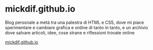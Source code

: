 # mickdif.github.io

Blog personale a metà tra una palestra di HTML e CSS, dove mi piace sperimentare e cambiare grafica e ordine di tanto in tanto, e un archivio dove salvare articoli, idee, cose strane e riflessioni trovate online  
 

[mickdif.github.io ](mickdif.github.io )
